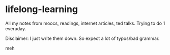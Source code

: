 lifelong-learning
=================

All my notes from moocs, readings, internet articles,  ted talks. Trying to do 1 everuday.

Disclaimer: I just write them down. So expect a lot of typos/bad grammar.

meh
